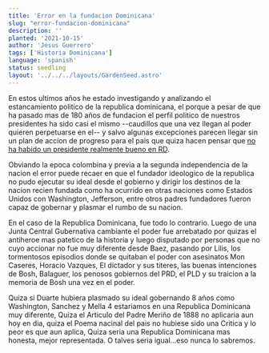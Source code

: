 ```yaml
---
title: 'Error en la fundacion Dominicana'
slug: "error-fundacion-dominicana"
description: ''
planted: '2021-10-15'
author: 'Jesus Guerrero'
tags: ['Historia Dominicana']
language: 'spanish'
status: seedling
layout: '../../../layouts/GardenSeed.astro'
---
```


En estos ultimos años he estado investigando y analizando el estancamiento politico de la republica dominicana, el porque a pesar
de que ha pasado mas de 180 años de fundacion el perfil politico de nuestros presidentes ha sido casi el mismo --caudillos que una vez llegan al poder
quieren perpetuarse en el-- y salvo algunas excepciones parecen llegar sin un plan de accion de progreso para el pais que quiza hacen pensar que [no
ha habido un presidente realmente bueno en RD](/no-ha-habido-un-presidente-bueno-en-rd).

Obviando la epoca colombina y previa a la segunda independencia de la nacion el error puede recaer en
que el fundador ideologico de la republica no pudo ejecutar su ideal desde el gobierno y dirigir los destinos de la nacion recien fundada como ha ocurrido en otras
naciones como Estados Unidos con Washington, Jefferson, entre otros padres fundadores fueron capaz de gobernar y 
plasmar el rumbo de su nacion.

En el caso de la Republica Dominicana, fue todo lo contrario. Luego de una Junta Central Gubernativa cambiante el poder fue
arrebatado por quizas el antiheroe mas patetico de la historia y luego disputado por personas que no cuyo accionar no fue muy diferente
desde Baez, pasando por Lilis, los tormentosos episodios donde se quitaban el poder con asesinatos Mon Caseres, Horacio Vazques, El dictador y sus titeres,
las buenas intenciones de Bosh, Balaguer, los penosos gobiernos del PRD, el PLD y su traicion a la memoria de Bosh una vez en el poder.

Quiza si Duarte hubiera plasmado su ideal gobernando 8 años como Washington, Sanchez y Mella 4 estariamos en una 
Republica Dominicana muy diferente, Quiza el Articulo del Padre Meriño de 1888 no aplicaria aun hoy en dia, quiza el Poema nacinal
del pais no hubiese sido una Critica y lo peor es que aun aplica, Quiza seria una Republica Dominicana mas honesta, mejor representada. O talves seria igual...eso nunca lo sabremos. 